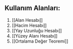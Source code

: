 ## Kullanım Alanları:
1. [[Alan Hesabı]]
2. [[Hacim Hesabı]]
3. [[Yay Uzunluğu Hesabı]]
4. [[Yüzey Alanı Hesabı]]
5. [[Ortalama Değer Teoremi]]